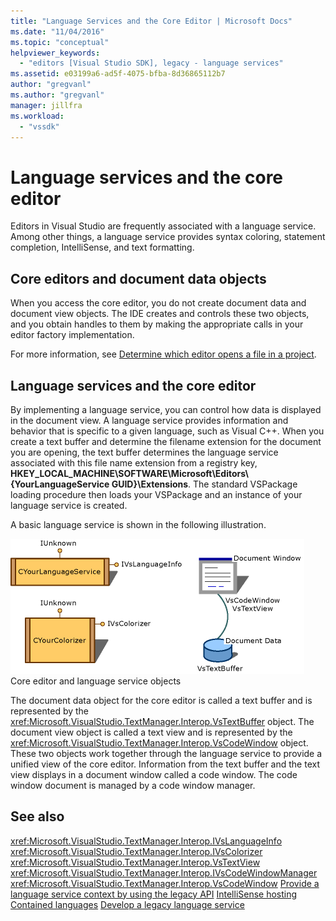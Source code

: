 ```yaml
---
title: "Language Services and the Core Editor | Microsoft Docs"
ms.date: "11/04/2016"
ms.topic: "conceptual"
helpviewer_keywords:
  - "editors [Visual Studio SDK], legacy - language services"
ms.assetid: e03199a6-ad5f-4075-bfba-8d36865112b7
author: "gregvanl"
ms.author: "gregvanl"
manager: jillfra
ms.workload:
  - "vssdk"
---
```

# Language services and the core editor
Editors in Visual Studio are frequently associated with a language service. Among other things, a language service provides syntax coloring, statement completion, IntelliSense, and text formatting.

## Core editors and document data objects
 When you access the core editor, you do not create document data and document view objects. The IDE creates and controls these two objects, and you obtain handles to them by making the appropriate calls in your editor factory implementation.

 For more information, see [Determine which editor opens a file in a project](../extensibility/internals/determining-which-editor-opens-a-file-in-a-project.md).

## Language services and the core editor
 By implementing a language service, you can control how data is displayed in the document view. A language service provides information and behavior that is specific to a given language, such as Visual C++. When you create a text buffer and determine the filename extension for the document you are opening, the text buffer determines the language service associated with this file name extension from a registry key, **HKEY_LOCAL_MACHINE\SOFTWARE\Microsoft\Editors\\{YourLanguageService GUID}\Extensions**. The standard VSPackage loading procedure then loads your VSPackage and an instance of your language service is created.

 A basic language service is shown in the following illustration.

 ![Language Service Model graphic](../extensibility/media/vslanguageservicemodel.gif "vsLanguageServiceModel")
Core editor and language service objects

 The document data object for the core editor is called a text buffer and is represented by the <xref:Microsoft.VisualStudio.TextManager.Interop.VsTextBuffer> object. The document view object is called a text view and is represented by the <xref:Microsoft.VisualStudio.TextManager.Interop.VsCodeWindow> object. These two objects work together through the language service to provide a unified view of the core editor. Information from the text buffer and the text view displays in a document window called a code window. The code window document is managed by a code window manager.

## See also
 <xref:Microsoft.VisualStudio.TextManager.Interop.IVsLanguageInfo>
 <xref:Microsoft.VisualStudio.TextManager.Interop.IVsColorizer>
 <xref:Microsoft.VisualStudio.TextManager.Interop.VsTextView>
 <xref:Microsoft.VisualStudio.TextManager.Interop.IVsCodeWindowManager>
 <xref:Microsoft.VisualStudio.TextManager.Interop.VsCodeWindow>
 [Provide a language service context by using the legacy API](../extensibility/providing-a-language-service-context-by-using-the-legacy-api.md)
 [IntelliSense hosting](../extensibility/intellisense-hosting.md)
 [Contained languages](../extensibility/contained-languages.md)
 [Develop a legacy language service](../extensibility/internals/developing-a-legacy-language-service.md)